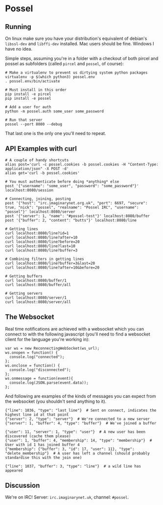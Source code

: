 # Possel

## Running
On linux make sure you have your distribution's equivalent of debian's `libssl-dev` and `libffi-dev` installed. Mac
users should be fine. Windows I have no idea.

Simple steps, assuming you're in a folder with a checkout of both pircel and possel as subfolders (called `pircel` and
`possel`, of course):

    # Make a virtualenv to prevent us dirtying system python packages
    virtualenv -p $(which python3) possel.env
    . possel.env/bin/activate

    # Must install in this order
    pip install -e pircel
    pip install -e possel

    # Add a user for auth
    python -m possel.auth some_user some_password

    # Run that server
    possel --port 8080 --debug

That last one is the only one you'll need to repeat.

## API Examples with curl

    # A couple of handy shortcuts
    alias post='curl -c possel.cookies -b possel.cookies -H "Content-Type: application/json" -X POST -d'
    alias get='curl -b possel.cookies'

    # You must authenticate before doing *anything* else
    post '{"username": "some_user", "password": "some_password"}' localhost:8080/session

    # Connecting, joining, posting
    post '{"host": "irc.imaginarynet.org.uk", "port": 6697, "secure": true, "nick": "possel", "realname": "Possel IRC", "username": "possel"}' localhost:8080/server
    post '{"server": 1, "name": "#possel-test"}' localhost:8080/buffer
    post '{"buffer": 2, "content": "butts"}' localhost:8080/line

    # Getting lines
    curl localhost:8080/line?id=1
    curl localhost:8080/line?after=10
    curl localhost:8080/line?before=20
    curl localhost:8080/line?last=10
    curl localhost:8080/line?buffer=3

    # Combining filters in getting lines
    curl localhost:8080/line?buffer=3&last=20
    curl localhost:8080/line?after=10&before=20

    # Getting buffers
    curl localhost:8080/buffer/1
    curl localhost:8080/buffer/all

    # Getting servers
    curl localhost:8080/server/1
    curl localhost:8080/server/all

## The Websocket
Real time notifications are achieved with a websocket which you can connect to with the following javascript (you'll
need to find a websocket client for the language you're working in):

    var ws = new ReconnectingWebSocket(ws_url);
    ws.onopen = function() {
      console.log("connected");
    };
    ws.onclose = function() {
      console.log("disconnected");
    };
    ws.onmessage = function(event){
      console.log(JSON.parse(event.data));
    };

And following are examples of the kinds of messages you can expect from the websocket (you shouldn't send anything to
it).

    {"line": 1036, "type": "last_line"}  # Sent on connect, indicates the highest line id at that point
    {"server": 2, "type": "server"}  # We're connected to a new server
    {"server": 1, "buffer": 4, "type": "buffer"}  # We've joined a buffer

    {"user": 11, "server": 1, "type": "user"}  # A new user has been discovered (cache them please)
    {"user": 1, "buffer": 4, "membership": 14, "type": "membership"}  # User with id 1 has joined buffer 4
    {"membership": {"buffer": 3, "id": 17, "user": 11}, "type": "delete_membership"}  # A user has left a channel (should probably standardise this with the join one)

    {"line": 1037, "buffer": 3, "type": "line"}  # a wild line has appeared

## Discussion

We're on IRC! Server: `irc.imaginarynet.uk`, channel: `#possel`.
